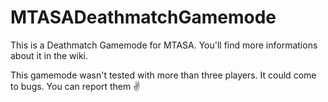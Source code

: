 # MTASADeathmatchGamemode

This is a Deathmatch Gamemode for MTASA. You'll find more informations about it in the wiki.

This gamemode wasn't tested with more than three players. It could come to bugs.
You can report them ✌️
